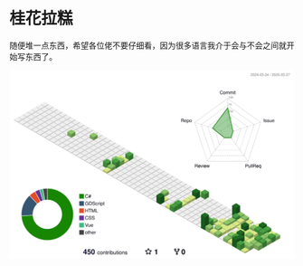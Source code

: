 # 桂花拉糕

随便堆一点东西，希望各位佬不要仔细看，因为很多语言我介于会与不会之间就开始写东西了。

![](./profile-3d-contrib/profile-green-animate.svg)
